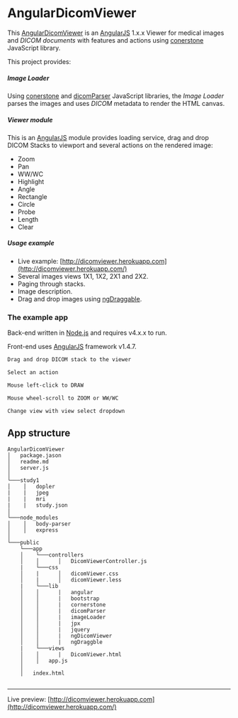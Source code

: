 # AngularDicomViewer

This [AngularDicomViewer](https://github.com/iiddoo/AngularDicomViewer) is an [AngularJS](https://github.com/angular/angular.js) 1.x.x Viewer for medical images and *DICOM documents* with features and actions using [conerstone](https://github.com/chafey/cornerstone) JavaScript library.

This project provides:

##### Image Loader

Using [conerstone](https://github.com/chafey/cornerstone) and [dicomParser](https://github.com/chafey/dicomParser) JavaScript libraries, the *Image Loader* parses the images and uses *DICOM* metadata to render the HTML canvas.  

##### Viewer module

This is an [AngularJS](https://github.com/angular/angular.js) module provides loading service, drag and drop DICOM Stacks to viewport and several actions on the rendered image:
* Zoom
* Pan
* WW/WC
* Highlight
* Angle
* Rectangle
* Circle
* Probe
* Length
* Clear

##### Usage example

* Live example: [http://dicomviewer.herokuapp.com](http://dicomviewer.herokuapp.com/)
* Several images views 1X1, 1X2, 2X1 and 2X2.
* Paging through stacks.
* Image description.
* Drag and drop images using [ngDraggable](https://github.com/fatlinesofcode/ngDraggable/).

### The example app

Back-end written in [Node.js](https://nodejs.org/) and requires v4.x.x to run.

Front-end uses [AngularJS](https://angularjs.org/) framework v1.4.7.

```sh
Drag and drop DICOM stack to the viewer
```
```sh
Select an action
```
```sh
Mouse left-click to DRAW
```
```sh
Mouse wheel-scroll to ZOOM or WW/WC
```
```sh
Change view with view select dropdown
```

App structure
----

```
AngularDicomViewer
│   package.jason
│   readme.md
│   server.js
│
└───study1
│    │   dopler
|    |   jpeg
|    |   mri
|    |   study.json
│
└───node_modules
│    │   body-parser
│    │   express
│
└───public
    └───app
    │    └───controllers  
    │    │      │   DicomViewerController.js
    |    └───css
    │    |      │   dicomViewer.css 
    │    |      │   dicomViewer.less 
    |    └───lib
    │    │      |   angular  
    │    │      |   bootstrap
    │    │      |   cornerstone
    │    │      |   dicomParser  
    │    │      |   imageLoader
    │    │      |   jpx
    │    │      |   jquery
    │    │      |   ngDicomViewer
    │    │      |   ngDraggble
    |    └───views
    │    │      |   DicomViewer.html
    │    │   app.js  
    │
    │   index.html


```
----
Live preview: [http://dicomviewer.herokuapp.com](http://dicomviewer.herokuapp.com/)
